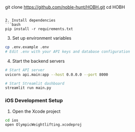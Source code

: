 git clone https://github.com/noble-hunt/HOBH.git
cd HOBH
```

2. Install dependencies
```bash
pip install -r requirements.txt
```

3. Set up environment variables
```bash
cp .env.example .env
# Edit .env with your API keys and database configuration
```

4. Start the backend servers
```bash
# Start API server
uvicorn api.main:app --host 0.0.0.0 --port 8000

# Start Streamlit dashboard
streamlit run main.py
```

### iOS Development Setup
1. Open the Xcode project
```bash
cd ios
open OlympicWeightlifting.xcodeproj